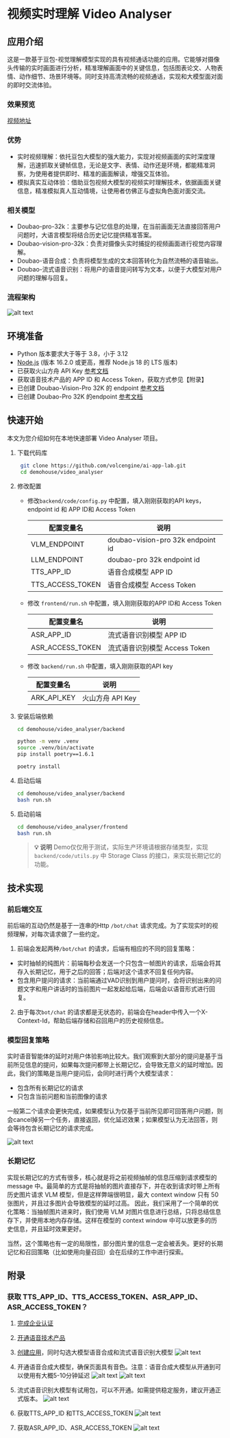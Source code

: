 # 视频实时理解 Video Analyser

## 应用介绍

这是一款基于豆包-视觉理解模型实现的具有视频通话功能的应用。它能够对摄像头传输的实时画面进行分析，精准理解画面中的关键信息，包括图表论文、人物表情、动作细节、场景环境等。同时支持高清流畅的视频通话，实现和大模型面对面的即时交流体验。

### 效果预览

[视频地址](https://portal.volccdn.com/obj/volcfe/cloud-universal-doc/upload_b01688a4ee9b3d334ea6b10b94df5e36.mp4)

### 优势

- 实时视频理解：依托豆包大模型的强大能力，实现对视频画面的实时深度理解，迅速抓取关键帧信息，无论是文字、表情、动作还是环境，都能精准洞察，为使用者提供即时、精准的画面解读，增强交互体验。
- 模拟真实互动体验：借助豆包视频大模型的视频实时理解技术，依据画面关键信息，精准模拟真人互动情境，让使用者仿佛正与虚拟角色面对面交流。

### 相关模型

- Doubao-pro-32k：主要参与记忆信息的处理，在当前画面无法直接回答用户问题时，大语言模型将结合历史记忆提供精准答案。
- Doubao-vision-pro-32k：负责对摄像头实时捕捉的视频画面进行视觉内容理解。
- Doubao-语音合成：负责将模型生成的文本回答转化为自然流畅的语音输出。
- Doubao-流式语音识别：将用户的语音提问转写为文本，以便于大模型对用户问题的理解与回复。

### 流程架构

![alt text](assets/image1.png)

## 环境准备

- Python 版本要求大于等于 3.8，小于 3.12
- [Node.js](https://nodejs.org/) (版本 16.2.0 或更高，推荐 Node.js 18 的 LTS 版本)
- 已获取火山方舟 API Key [参考文档](https://www.volcengine.com/docs/82379/1298459#api-key-%E7%AD%BE%E5%90%8D%E9%89%B4%E6%9D%83)
- 获取语音技术产品的 APP ID 和 Access Token，获取方式参见【附录】
- 已创建 Doubao-Vision-Pro 32K 的 endpoint  [参考文档](https://www.volcengine.com/docs/82379/1099522#594199f1)
- 已创建 Doubao-Pro 32K 的endpoint [参考文档](https://www.volcengine.com/docs/82379/1099522#594199f1)

## 快速开始

本文为您介绍如何在本地快速部署 Video Analyser 项目。

1. 下载代码库

   ```bash
    git clone https://github.com/volcengine/ai-app-lab.git
    cd demohouse/video_analyser
   ```

2. 修改配置

   - 修改`backend/code/config.py` 中配置，填入刚刚获取的API keys， endpoint id 和 APP ID和 Access Token

     | 配置变量名   | 说明                              |
     | ------------ | --------------------------------- |
     | VLM_ENDPOINT | doubao-vision-pro 32k endpoint id |
     | LLM_ENDPOINT | doubao-pro 32k endpoint id        |
     | TTS_APP_ID   | 语音合成模型 APP ID          |
     | TTS_ACCESS_TOKEN      | 语音合成模型 Access Token           |

   - 修改 `frontend/run.sh` 中配置，填入刚刚获取的APP ID和 Access Token

     | 配置变量名       | 说明                          |
     | ---------------- | ----------------------------- |
     | ASR_APP_ID           | 流式语音识别模型  APP ID |
     | ASR_ACCESS_TOKEN | 流式语音识别模型  Access Token  |

   - 修改 `backend/run.sh` 中配置，填入刚刚获取的API key

     | 配置变量名  | 说明             |
     | ----------- | ---------------- |
     | ARK_API_KEY | 火山方舟 API Key |

3. 安装后端依赖

   ```bash
   cd demohouse/video_analyser/backend

   python -m venv .venv
   source .venv/bin/activate
   pip install poetry==1.6.1

   poetry install
   ```

4. 启动后端

   ```bash
   cd demohouse/video_analyser/backend
   bash run.sh
   ```

5. 启动前端

   ```bash
   cd demohouse/video_analyser/frontend
   bash run.sh
   ```

   > **💡 说明**
   > Demo仅仅用于测试，实际生产环境请根据存储类型，实现`backend/code/utils.py` 中 Storage Class 的接口，来实现长期记忆的功能。
   >

## 技术实现

### 前后端交互

前后端的互动仍然是基于一连串的Http `/bot/chat` 请求完成。为了实现实时的视频理解，对每次请求做了一些约定。

1. 前端会发起两种`/bot/chat` 的请求，后端有相应的不同的回复策略：

- 实时抽帧的纯图片：前端每秒会发送一个只包含一帧图片的请求，后端会将其存入长期记忆，用于之后的回答；后端对这个请求不回复任何内容。
- 包含用户提问的请求：当前端通过VAD识别到用户提问时，会将识别出来的问题文字和用户讲话时的当前图片一起发起给后端，后端会以语音形式进行回复。

2. 由于每次`bot/chat` 的请求都是无状态的，前端会在header中传入一个X-Context-Id，帮助后端存储和召回用户的历史视频信息。

### 模型回复策略

实时语音智能体的延时对用户体验影响比较大。我们观察到大部分的提问是基于当前所见信息的提问，如果每次提问都带上长期记忆，会导致无意义的延时增加。因此，我们的策略是当用户提问后，会同时进行两个大模型请求：

- 包含所有长期记忆的请求
- 只包含当前问题和当前图像的请求

一般第二个请求会更快完成，如果模型认为仅基于当前所见即可回答用户问题，则会cancel掉另一个任务，直接返回，优化延迟效果；如果模型认为无法回答，则会等待包含长期记忆的请求完成。

![alt text](assets/image2.png)

### 长期记忆

实现长期记忆的方式有很多，核心就是将之前视频抽帧的信息压缩到请求模型的 message 中。最简单的方式是将抽帧的图片直接存下，并在收到请求时带上所有历史图片请求 VLM 模型，但是这样弊端很明显，最大 context window 只有 50 张图片，并且过多图片会导致模型的延时过高。
因此，我们采用了一个简单的优化策略：当抽帧图片进来时，我们使用 VLM 对图片信息进行总结，只将总结信息存下，并使用本地内存存储。这样在模型的 context window 中可以放更多的历史信息，并且延时效果更好。

当然，这个策略也有一定的局限性，部分图片里的信息一定会被丢失。更好的长期记忆和召回策略（比如使用向量召回）会在后续的工作中进行探索。

## 附录

### 获取 TTS_APP_ID、TTS_ACCESS_TOKEN、ASR_APP_ID、ASR_ACCESS_TOKEN？

1. [完成企业认证](https://console.volcengine.com/user/authentication/detail/)

2. [开通语音技术产品](https://console.volcengine.com/speech/app)

3. [创建应用](https://console.volcengine.com/speech/app)，同时勾选大模型语音合成和流式语音识别大模型
    ![alt text](assets/faq1.png)

4. 开通语音合成大模型，确保页面具有音色。注意：语音合成大模型从开通到可以使用有大概5-10分钟延迟
   ![alt text](assets/faq2.png)
   ![alt text](assets/faq3.png)

5. 流式语音识别大模型有试用包，可以不开通。如需提供稳定服务，建议开通正式版本。
   ![alt text](assets/faq4.png)

6. 获取TTS_APP_ID 和TTS_ACCESS_TOKEN
   ![alt text](assets/faq5.png)

7. 获取ASR_APP_ID、ASR_ACCESS_TOKEN
   ![alt text](assets/faq6.png)
